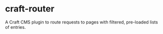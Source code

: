 # craft-router
A Craft CMS plugin to route requests to pages with filtered, pre-loaded lists of entries.
